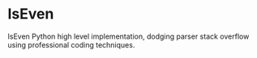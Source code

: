 # IsEven
IsEven Python high level implementation, dodging parser stack overflow using professional coding techniques.

